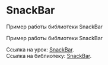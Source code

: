 # SnackBar

Пример работы библиотеки SnackBar

Пример работы библиотеки SnackBar

Ссылка на урок: <a href="http://java-help.ru/android-snackbar/">SnackBar</a>.</br>
Ссылка на библиотеку: <a href="https://github.com/MrEngineer13/SnackBar">SnackBar</a>.

